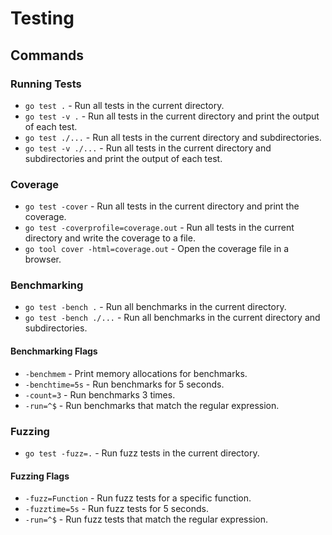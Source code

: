 # Testing

## Commands

### Running Tests

- `go test .` - Run all tests in the current directory.
- `go test -v .` - Run all tests in the current directory and print the output of each test.
- `go test ./...` - Run all tests in the current directory and subdirectories.
- `go test -v ./...` - Run all tests in the current directory and subdirectories and print the output of each test.

### Coverage

- `go test -cover` - Run all tests in the current directory and print the coverage.
- `go test -coverprofile=coverage.out` - Run all tests in the current directory and write the coverage to a file.
- `go tool cover -html=coverage.out` - Open the coverage file in a browser.

### Benchmarking

- `go test -bench .` - Run all benchmarks in the current directory.
- `go test -bench ./...` - Run all benchmarks in the current directory and subdirectories.

#### Benchmarking Flags

- `-benchmem` - Print memory allocations for benchmarks.
- `-benchtime=5s` - Run benchmarks for 5 seconds.
- `-count=3` - Run benchmarks 3 times.
- `-run=^$` - Run benchmarks that match the regular expression.

### Fuzzing

- `go test -fuzz=.` - Run fuzz tests in the current directory.

#### Fuzzing Flags

- `-fuzz=Function` - Run fuzz tests for a specific function.
- `-fuzztime=5s` - Run fuzz tests for 5 seconds.
- `-run=^$` - Run fuzz tests that match the regular expression.

